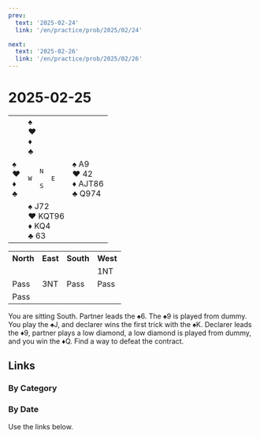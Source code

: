 ```yaml
---
prev:
  text: '2025-02-24'
  link: '/en/practice/prob/2025/02/24'

next:
  text: '2025-02-26'
  link: '/en/practice/prob/2025/02/26'
---
```


# 2025-02-25

<table class="deal">
	<tr>
		<td></td>
		<td>♠ <br>♥ <br>♦ <br>♣ </td>
		<td></td>
	</tr>
	<tr>
		<td>♠ <br>♥ <br>♦ <br>♣ </td>
		<td><pre>   N<br>W     E<br>   S</pre></td>
		<td>♠ A9<br>♥ 42<br>♦ AJT86<br>♣ Q974</td>
	</tr>
	<tr>
		<td></td>
		<td>♠ J72<br>♥ KQT96<br>♦ KQ4<br>♣ 63</td>
		<td></td>
	</tr>
</table>

<table class="auction">
	<tr>
		<th>North</th>
		<th>East</th>
		<th>South</th>
		<th>West</th>
	</tr>
	<tr>
		<td></td>
		<td></td>
		<td></td>
		<td>1NT</td>
	</tr>
	<tr>
		<td>Pass</td>
		<td>3NT</td>
		<td>Pass</td>
		<td>Pass</td>
	</tr>
	<tr>
		<td>Pass</td>
		<td></td>
		<td></td>
		<td></td>
	</tr>
</table>

You are sitting South. Partner leads the ♠6. The ♠9 is played from dummy. You play the ♠J, and declarer wins the first trick with the ♠K. Declarer leads the ♦9, partner plays a low diamond, a low diamond is played from dummy, and you win the ♦Q. Find a way to defeat the contract.

## Links

[<Badge type="tip" text="Check Solution"/>](/en/learning/prob/2025/02/25)

### By Category

[<Badge type="tip" text="<--"/>](/en/practice/prob/2025/02/18)
[<Badge type="tip" text="Calendar"/>](/en/practice/calendar/2025/02)
[<Badge type="tip" text="-->"/>](/en/practice/prob/2025/03/01)

### By Date

Use the links below.